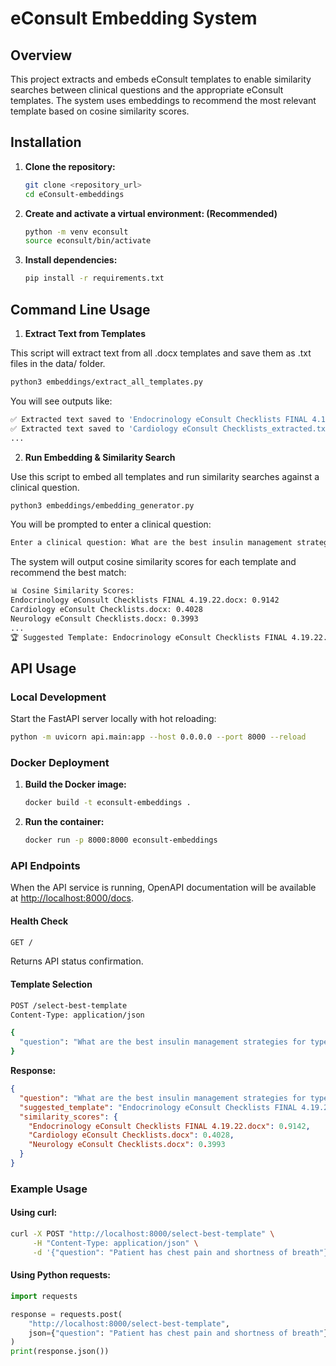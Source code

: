 # eConsult Embedding System

## Overview
This project extracts and embeds eConsult templates to enable similarity searches between clinical questions and the appropriate eConsult templates. The system uses embeddings to recommend the most relevant template based on cosine similarity scores.


## Installation
1. **Clone the repository:**
   ```bash
   git clone <repository_url>
   cd eConsult-embeddings
   ```

2. **Create and activate a virtual environment: (Recommended)**
   ```bash
   python -m venv econsult
   source econsult/bin/activate
   ```

3. **Install dependencies:**
   ```bash
   pip install -r requirements.txt
   ```

## Command Line Usage
1. **Extract Text from Templates**

This script will extract text from all .docx templates and save them as .txt files in the data/ folder.

```bash
python3 embeddings/extract_all_templates.py

```

You will see outputs like:
```bash
✅ Extracted text saved to 'Endocrinology eConsult Checklists FINAL 4.19.22_extracted.txt'
✅ Extracted text saved to 'Cardiology eConsult Checklists_extracted.txt'
...
```

2. **Run Embedding & Similarity Search**

Use this script to embed all templates and run similarity searches against a clinical question.
```bash
python3 embeddings/embedding_generator.py
```

You will be prompted to enter a clinical question:
```bash
Enter a clinical question: What are the best insulin management strategies for type 2 diabetes?
```

The system will output cosine similarity scores for each template and recommend the best match:
```bash
📊 Cosine Similarity Scores:
Endocrinology eConsult Checklists FINAL 4.19.22.docx: 0.9142
Cardiology eConsult Checklists.docx: 0.4028
Neurology eConsult Checklists.docx: 0.3993
...
🏆 Suggested Template: Endocrinology eConsult Checklists FINAL 4.19.22.docx (Score: 0.9142)
```
   
## API Usage

### Local Development
Start the FastAPI server locally with hot reloading:
```bash
python -m uvicorn api.main:app --host 0.0.0.0 --port 8000 --reload
```

### Docker Deployment
1. **Build the Docker image:**
   ```bash
   docker build -t econsult-embeddings .
   ```

2. **Run the container:**
   ```bash
   docker run -p 8000:8000 econsult-embeddings
   ```

### API Endpoints

When the API service is running, OpenAPI documentation will be available at [http://localhost:8000/docs](http://localhost:8000/docs).

#### Health Check
```bash
GET /
```
Returns API status confirmation.

#### Template Selection
```bash
POST /select-best-template
Content-Type: application/json

{
  "question": "What are the best insulin management strategies for type 2 diabetes?"
}
```

**Response:**
```json
{
  "question": "What are the best insulin management strategies for type 2 diabetes?",
  "suggested_template": "Endocrinology eConsult Checklists FINAL 4.19.22.docx",
  "similarity_scores": {
    "Endocrinology eConsult Checklists FINAL 4.19.22.docx": 0.9142,
    "Cardiology eConsult Checklists.docx": 0.4028,
    "Neurology eConsult Checklists.docx": 0.3993
  }
}
```

### Example Usage

#### Using curl:
```bash
curl -X POST "http://localhost:8000/select-best-template" \
     -H "Content-Type: application/json" \
     -d '{"question": "Patient has chest pain and shortness of breath"}'
```

#### Using Python requests:
```python
import requests

response = requests.post(
    "http://localhost:8000/select-best-template",
    json={"question": "Patient has chest pain and shortness of breath"}
)
print(response.json())
```